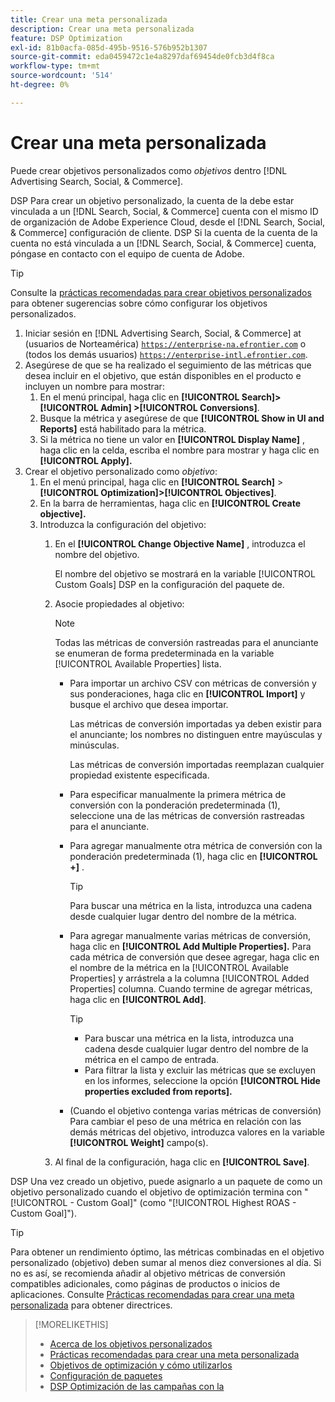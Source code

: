 ```yaml
---
title: Crear una meta personalizada
description: Crear una meta personalizada
feature: DSP Optimization
exl-id: 81b0acfa-085d-495b-9516-576b952b1307
source-git-commit: eda0459472c1e4a8297daf69454de0fcb3d4f8ca
workflow-type: tm+mt
source-wordcount: '514'
ht-degree: 0%

---
```


# Crear una meta personalizada

Puede crear objetivos personalizados como *objetivos* dentro [!DNL Advertising Search, Social, & Commerce].

DSP Para crear un objetivo personalizado, la cuenta de la debe estar vinculada a un [!DNL Search, Social, & Commerce] cuenta con el mismo ID de organización de Adobe Experience Cloud, desde el [!DNL Search, Social, & Commerce] configuración de cliente. DSP Si la cuenta de la cuenta de la cuenta no está vinculada a un [!DNL Search, Social, & Commerce] cuenta, póngase en contacto con el equipo de cuenta de Adobe.

>[!TIP]
>
>Consulte la [prácticas recomendadas para crear objetivos personalizados](custom-goal-best-practices.md) para obtener sugerencias sobre cómo configurar los objetivos personalizados.

1. Iniciar sesión en [!DNL Advertising Search, Social, & Commerce] at (usuarios de Norteamérica) [`https://enterprise-na.efrontier.com`](https://enterprise-na.efrontier.com) o (todos los demás usuarios) [`https://enterprise-intl.efrontier.com`](https://enterprise-intl.efrontier.com).
1. Asegúrese de que se ha realizado el seguimiento de las métricas que desea incluir en el objetivo, que están disponibles en el producto e incluyen un nombre para mostrar:
   1. En el menú principal, haga clic en **[!UICONTROL Search]> [!UICONTROL Admin] >[!UICONTROL Conversions]**.
   1. Busque la métrica y asegúrese de que **[!UICONTROL Show in UI and Reports]** está habilitado para la métrica.
   1. Si la métrica no tiene un valor en **[!UICONTROL Display Name]** , haga clic en la celda, escriba el nombre para mostrar y haga clic en **[!UICONTROL Apply].**
1. Crear el objetivo personalizado como *objetivo*:
   1. En el menú principal, haga clic en **[!UICONTROL Search]** > **[!UICONTROL Optimization]>[!UICONTROL Objectives]**.
   1. En la barra de herramientas, haga clic en **[!UICONTROL Create objective].**
   1. Introduzca la configuración del objetivo:
      1. En el **[!UICONTROL Change Objective Name]** , introduzca el nombre del objetivo.

         El nombre del objetivo se mostrará en la variable [!UICONTROL Custom Goals] DSP en la configuración del paquete de.

      1. Asocie propiedades al objetivo:

         >[!NOTE]
         >
         > Todas las métricas de conversión rastreadas para el anunciante se enumeran de forma predeterminada en la variable [!UICONTROL Available Properties] lista.

         * Para importar un archivo CSV con métricas de conversión y sus ponderaciones, haga clic en **[!UICONTROL Import]** y busque el archivo que desea importar.

           Las métricas de conversión importadas ya deben existir para el anunciante; los nombres no distinguen entre mayúsculas y minúsculas.

           Las métricas de conversión importadas reemplazan cualquier propiedad existente especificada.

         * Para especificar manualmente la primera métrica de conversión con la ponderación predeterminada (1), seleccione una de las métricas de conversión rastreadas para el anunciante.

         * Para agregar manualmente otra métrica de conversión con la ponderación predeterminada (1), haga clic en **[!UICONTROL +]** .

           >[!TIP]
           >
           > Para buscar una métrica en la lista, introduzca una cadena desde cualquier lugar dentro del nombre de la métrica.

         * Para agregar manualmente varias métricas de conversión, haga clic en **[!UICONTROL Add Multiple Properties].** Para cada métrica de conversión que desee agregar, haga clic en el nombre de la métrica en la [!UICONTROL Available Properties] y arrástrela a la columna [!UICONTROL Added Properties] columna. Cuando termine de agregar métricas, haga clic en **[!UICONTROL Add]**.

           >[!TIP]
           >
           >* Para buscar una métrica en la lista, introduzca una cadena desde cualquier lugar dentro del nombre de la métrica en el campo de entrada.
           >* Para filtrar la lista y excluir las métricas que se excluyen en los informes, seleccione la opción **[!UICONTROL Hide properties excluded from reports].**

         * (Cuando el objetivo contenga varias métricas de conversión) Para cambiar el peso de una métrica en relación con las demás métricas del objetivo, introduzca valores en la variable **[!UICONTROL Weight]** campo(s).

      1. Al final de la configuración, haga clic en **[!UICONTROL Save]**.

DSP Una vez creado un objetivo, puede asignarlo a un paquete de como un objetivo personalizado cuando el objetivo de optimización termina con &quot;[!UICONTROL - Custom Goal]&quot; (como &quot;[!UICONTROL Highest ROAS - Custom Goal]&quot;).

>[!TIP]
>
>Para obtener un rendimiento óptimo, las métricas combinadas en el objetivo personalizado (objetivo) deben sumar al menos diez conversiones al día. Si no es así, se recomienda añadir al objetivo métricas de conversión compatibles adicionales, como páginas de productos o inicios de aplicaciones. Consulte [Prácticas recomendadas para crear una meta personalizada](custom-goal-best-practices.md) para obtener directrices.

>[!MORELIKETHIS]
>
>* [Acerca de los objetivos personalizados](custom-goal-about.md)
>* [Prácticas recomendadas para crear una meta personalizada](custom-goal-best-practices.md)
>* [Objetivos de optimización y cómo utilizarlos](optimization-goals.md)
>* [Configuración de paquetes](/help/dsp/campaign-management/packages/package-settings.md)
> * [DSP Optimización de las campañas con la](optimization-how-dsp-optimizes-campaigns.md)
